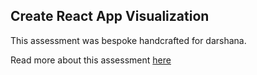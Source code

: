 ## Create React App Visualization

This assessment was bespoke handcrafted for darshana.

Read more about this assessment [here](https://react.eogresources.com)

